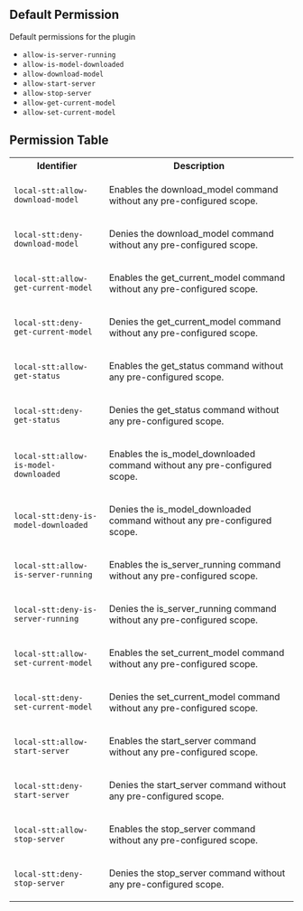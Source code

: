 ## Default Permission

Default permissions for the plugin

- `allow-is-server-running`
- `allow-is-model-downloaded`
- `allow-download-model`
- `allow-start-server`
- `allow-stop-server`
- `allow-get-current-model`
- `allow-set-current-model`

## Permission Table

<table>
<tr>
<th>Identifier</th>
<th>Description</th>
</tr>


<tr>
<td>

`local-stt:allow-download-model`

</td>
<td>

Enables the download_model command without any pre-configured scope.

</td>
</tr>

<tr>
<td>

`local-stt:deny-download-model`

</td>
<td>

Denies the download_model command without any pre-configured scope.

</td>
</tr>

<tr>
<td>

`local-stt:allow-get-current-model`

</td>
<td>

Enables the get_current_model command without any pre-configured scope.

</td>
</tr>

<tr>
<td>

`local-stt:deny-get-current-model`

</td>
<td>

Denies the get_current_model command without any pre-configured scope.

</td>
</tr>

<tr>
<td>

`local-stt:allow-get-status`

</td>
<td>

Enables the get_status command without any pre-configured scope.

</td>
</tr>

<tr>
<td>

`local-stt:deny-get-status`

</td>
<td>

Denies the get_status command without any pre-configured scope.

</td>
</tr>

<tr>
<td>

`local-stt:allow-is-model-downloaded`

</td>
<td>

Enables the is_model_downloaded command without any pre-configured scope.

</td>
</tr>

<tr>
<td>

`local-stt:deny-is-model-downloaded`

</td>
<td>

Denies the is_model_downloaded command without any pre-configured scope.

</td>
</tr>

<tr>
<td>

`local-stt:allow-is-server-running`

</td>
<td>

Enables the is_server_running command without any pre-configured scope.

</td>
</tr>

<tr>
<td>

`local-stt:deny-is-server-running`

</td>
<td>

Denies the is_server_running command without any pre-configured scope.

</td>
</tr>

<tr>
<td>

`local-stt:allow-set-current-model`

</td>
<td>

Enables the set_current_model command without any pre-configured scope.

</td>
</tr>

<tr>
<td>

`local-stt:deny-set-current-model`

</td>
<td>

Denies the set_current_model command without any pre-configured scope.

</td>
</tr>

<tr>
<td>

`local-stt:allow-start-server`

</td>
<td>

Enables the start_server command without any pre-configured scope.

</td>
</tr>

<tr>
<td>

`local-stt:deny-start-server`

</td>
<td>

Denies the start_server command without any pre-configured scope.

</td>
</tr>

<tr>
<td>

`local-stt:allow-stop-server`

</td>
<td>

Enables the stop_server command without any pre-configured scope.

</td>
</tr>

<tr>
<td>

`local-stt:deny-stop-server`

</td>
<td>

Denies the stop_server command without any pre-configured scope.

</td>
</tr>
</table>
